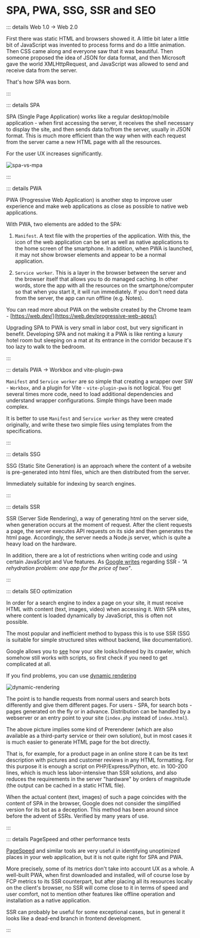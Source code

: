 # SPA, PWA, SSG, SSR and SEO

::: details Web 1.0 -> Web 2.0

First there was static HTML and browsers showed it. A little bit later a little bit of JavaScript was invented to process forms and do a little animation. Then CSS came along and everyone saw that it was beautiful. Then someone proposed the idea of JSON for data format, and then Microsoft gave the world XMLHttpRequest, and JavaScript was allowed to send and receive data from the server.

That's how SPA was born.

:::

::: details SPA

SPA (Single Page Application) works like a regular desktop/mobile application - when first accessing the server, it receives the shell necessary to display the site, and then sends data to/from the server, usually in JSON format. This is much more efficient than the way when with each request from the server came a new HTML page with all the resources.

For the user UX increases significantly.

![spa-vs-mpa](../../assets/images/spa-vs-mpa.png)

:::

::: details PWA

PWA (Progressive Web Application) is another step to improve user experience and make web applications as close as possible to native web applications.

With PWA, two elements are added to the SPA:

1. `Manifest`. A text file with the properties of the application. With this, the icon of the web application can be set as well as native applications to the home screen of the smartphone. In addition, when PWA is launched, it may not show browser elements and appear to be a normal application.

2. `Service worker`. This is a layer in the browser between the server and the browser itself that allows you to do managed caching. In other words, store the app with all the resources on the smartphone/computer so that when you start it, it will run immediately. If you don't need data from the server, the app can run offline (e.g. Notes).

You can read more about PWA on the website created by the Chrome team - [https://web.dev/](https://web.dev/progressive-web-apps/)

Upgrading SPA to PWA is very small in labor cost, but very significant in benefit. Developing SPA and not making it a PWA is like renting a luxury hotel room but sleeping on a mat at its entrance in the corridor because it's too lazy to walk to the bedroom.

:::

::: details PWA -> Workbox and vite-plugin-pwa

`Manifest` and `Service worker` are so simple that creating a wrapper over SW - `Workbox`, and a plugin for Vite - `vite-plugin-pwa` is not logical. You get several times more code, need to load additional dependencies and understand wrapper configurations. Simple things have been made complex.

It is better to use `Manifest` and `Service worker` as they were created originally, and write these two simple files using templates from the specifications.

:::

::: details SSG

SSG (Static Site Generation) is an approach where the content of a website is pre-generated into html files, which are then distributed from the server.

<!-- An example of this is VitePress and this site. -->

Immediately suitable for indexing by search engines.

:::

::: details SSR

SSR (Server Side Rendering), a way of generating html on the server side, when generation occurs at the moment of request.
After the client requests a page, the server executes API requests on its side and then generates the html page. Accordingly, the server needs a Node.js server, which is quite a heavy load on the hardware.

In addition, there are a lot of restrictions when writing code and using certain JavaScript and Vue features. As [Google writes](https://web.dev/rendering-on-the-web/) regarding SSR - _"A rehydration problem: one app for the price of two"_.

:::

::: details SEO optimization

In order for a search engine to index a page on your site, it must receive HTML with content (text, images, video) when accessing it. With SPA sites, where content is loaded dynamically by JavaScript, this is often not possible.

The most popular and inefficient method to bypass this is to use SSR (SSG is suitable for simple structured sites without backend, like documentation).

Google allows you to [see](https://search.google.com/test/mobile-friendly) how your site looks/indexed by its crawler, which somehow still works with scripts, so first check if you need to get complicated at all.

If you find problems, you can use [dynamic rendering](https://developers.google.com/search/docs/crawling-indexing/javascript/dynamic-rendering)

![dynamic-rendering](../../assets/images/dynamic-rendering.png)

The point is to handle requests from normal users and search bots differently and give them different pages. For users - SPA, for search bots - pages generated on the fly or in advance. Distribution can be handled by a webserver or an entry point to your site (`index.php` instead of `index.html`).

The above picture implies some kind of Prerenderer (which are also available as a third-party service or their own solution), but in most cases it is much easier to generate HTML page for the bot directly.

That is, for example, for a product page in an online store it can be its text description with pictures and customer reviews in any HTML formatting. For this purpose it is enough a script on PHP/Express/Python, etc. in 100-200 lines, which is much less labor-intensive than SSR solutions, and also reduces the requirements in the server "hardware" by orders of magnitude (the output can be cached in a static HTML file).

When the actual content (text, images) of such a page coincides with the content of SPA in the browser, Google does not consider the simplified version for its bot as a deception. This method has been around since before the advent of SSRs. Verified by many years of use.

:::

::: details PageSpeed and other performance tests

[PageSpeed](https://pagespeed.web.dev/) and similar tools are very useful in identifying unoptimized places in your web application, but it is not quite right for SPA and PWA.

More precisely, some of its metrics don't take into account UX as a whole. A well-built PWA, when first downloaded and installed, will of course lose by FCP metrics to its SSR counterpart, but after placing all its resources locally on the client's browser, no SSR will come close to it in terms of speed and user comfort, not to mention other features like offline operation and installation as a native application.

SSR can probably be useful for some exceptional cases, but in general it looks like a dead-end branch in frontend development.

:::
